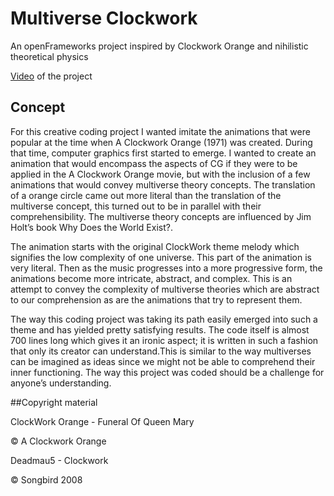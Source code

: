 # Multiverse Clockwork
An openFrameworks project inspired by Clockwork Orange and nihilistic theoretical physics

[Video](https://vimeo.com/164663100) of the project

## Concept
For this creative coding project I wanted imitate the animations that were popular at the time when A Clockwork Orange (1971) was created. During that time, computer graphics first started to emerge. I wanted to create an animation that would encompass the aspects of CG if they were to be applied in the A Clockwork Orange movie, but with the inclusion of a few animations that would convey multiverse theory concepts. The translation of a orange circle came out more literal than the translation of the multiverse concept, this turned out to be in parallel with their comprehensibility. The multiverse theory concepts are influenced by Jim Holt’s book Why Does the World Exist?.

The animation starts with the original ClockWork theme melody which signifies the low complexity of one universe. This part of the animation is very literal. Then as the music progresses into a more progressive form, the animations become more intricate, abstract, and complex. This is an attempt to convey the complexity of multiverse theories which are abstract to our comprehension as are the animations that try to represent them.

The way this coding project was taking its path easily emerged into such a theme and has yielded pretty satisfying results. The code itself is almost 700 lines long which gives it an ironic aspect; it is written in such a fashion that only its creator can understand.This is similar to the way multiverses can be imagined as ideas since we might not be able to comprehend their inner functioning. The way this project was coded should be a challenge for anyone’s understanding.


##Copyright material

ClockWork Orange - Funeral Of Queen Mary

© A Clockwork Orange

Deadmau5 - Clockwork

© Songbird 2008
